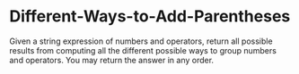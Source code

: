 # Different-Ways-to-Add-Parentheses

Given a string expression of numbers and operators, return all possible results from computing all the different possible ways to group numbers and operators. You may return the answer in any order.
